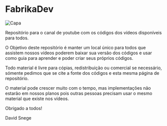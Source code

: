 # FabrikaDev


![Capa](https://drive.google.com/file/d/1dpx2OzCAC1Ofs-3U-qlfgEZb8MC1VyW3/view?usp=sharing)

Repositório para o canal de youtube com os códigos dos vídeos disponíveis para todos.


O Objetivo deste repositório é manter um local único para todos que assistem nossos vídeos poderem baixar sua versão dos códigos e usar como guia para aprender e poder criar seus próprios códigos.

Todo material é livre para cópias, redistribuição ou comercial se necessário, sómente pedimos que se cite a fonte dos códigos e esta mesma página de repositório.

O material pode crescer muito com o tempo, mas implementações não estarão em nossos planos pois outras pessoas precisam usar o mesmo material que existe nos vídeos.

Obrigado a todos!

David Snege
